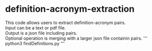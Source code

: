 # definition-acronym-extraction
This code allows users to extract definition-acronym pairs.\
Input can be a text or pdf file.\
Output is a json file including pairs.\
Optional operation is merging with a larger json file containin pairs.
'''
python3 findDefinitions.py
'''
